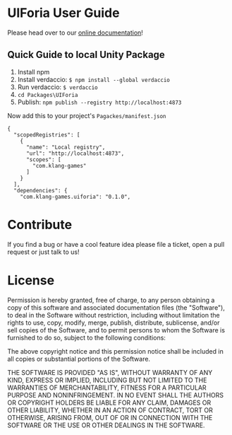 # UIForia User Guide
Please head over to our [online documentation](https://uiforia.io/docs)!

## Quick Guide to local Unity Package

1. Install npm
2. Install verdaccio: `$ npm install --global verdaccio`
3. Run verdaccio: `$ verdaccio`
4. `cd Packages\UIForia`
5. Publish: `npm publish --registry http://localhost:4873`

Now add this to your project's `Pagackes/manifest.json`

```
{
  "scopedRegistries": [
    {
      "name": "Local registry",
      "url": "http://localhost:4873",
      "scopes": [
        "com.klang-games"
      ]
    }
  ],
  "dependencies": {
    "com.klang-games.uiforia": "0.1.0",
```

# Contribute
If you find a bug or have a cool feature idea please file a ticket, open a pull request or just
talk to us!


# License

Permission is hereby granted, free of charge, to any person obtaining a copy
of this software and associated documentation files (the "Software"), to deal
in the Software without restriction, including without limitation the rights
to use, copy, modify, merge, publish, distribute, sublicense, and/or sell
copies of the Software, and to permit persons to whom the Software is
furnished to do so, subject to the following conditions:

The above copyright notice and this permission notice shall be included in all
copies or substantial portions of the Software.

THE SOFTWARE IS PROVIDED "AS IS", WITHOUT WARRANTY OF ANY KIND, EXPRESS OR
IMPLIED, INCLUDING BUT NOT LIMITED TO THE WARRANTIES OF MERCHANTABILITY,
FITNESS FOR A PARTICULAR PURPOSE AND NONINFRINGEMENT. IN NO EVENT SHALL THE
AUTHORS OR COPYRIGHT HOLDERS BE LIABLE FOR ANY CLAIM, DAMAGES OR OTHER
LIABILITY, WHETHER IN AN ACTION OF CONTRACT, TORT OR OTHERWISE, ARISING FROM,
OUT OF OR IN CONNECTION WITH THE SOFTWARE OR THE USE OR OTHER DEALINGS IN THE
SOFTWARE.

